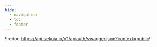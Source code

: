 ```yaml
---
hide:
  - navigation
  - toc
  - footer
---
```


!!redoc https://api.sekoia.io/v1/apiauth/swagger.json?context=public!!
